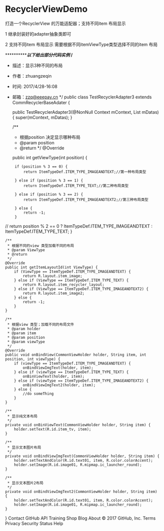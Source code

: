 # RecyclerViewDemo
打造一个RecyclerView 的万能适配器；支持不同item 布局显示

1 继承封装好的adapter抽象类即可

2 支持不同item 布局显示 需要根据不同itemViewType类型选择不同的item 布局

***********************************以下给出部分代码实例***********************
/**
 * 描述：显示3种不同的布局
 * 作者：zhuangzeqin
 * 时间: 2017/4/28-16:08
 * 邮箱：zzq@eeepay.cn
 */
public class TestRecyclerAdapter3 extends CommRecyclerBaseAdater<String> {

    public TestRecyclerAdapter3(@NonNull Context mContext, List<String> mDatas) {
        super(mContext, mDatas);
    }

    /**
     * 根据position 决定显示哪种布局
     * @param position
     * @return
     */
    @Override
	
    public int getViewType(int position) {
	
        if (position % 3 == 0) {
            return ItemTypeDef.ITEM_TYPE_IMAGEANDTEXT;//第一种布局类型
			
        } else if (position % 3 == 1) {
            return ItemTypeDef.ITEM_TYPE_TEXT;//第二种布局类型
			
        } else if (position % 3 == 2) {
            return ItemTypeDef.ITEM_TYPE_IMAGEANDTEXT2;//第三种布局类型
			
        } else {
            return -1;
        }
//        return position % 2 == 0 ? ItemTypeDef.ITEM_TYPE_IMAGEANDTEXT : ItemTypeDef.ITEM_TYPE_TEXT;
    }

    /**
     * 根据不同的view 类型加载不同的布局
     * @param ViewType
     * @return
     */
    @Override
    public int getItemLayoutId(int ViewType) {
        if (ViewType == ItemTypeDef.ITEM_TYPE_IMAGEANDTEXT) {
            return R.layout.item_image;
        } else if (ViewType == ItemTypeDef.ITEM_TYPE_TEXT) {
            return R.layout.item_recycler_layout;
        } else if (ViewType == ItemTypeDef.ITEM_TYPE_IMAGEANDTEXT2) {
            return R.layout.item_image2;
        } else {
            return -1;
        }
    }

    /**
     * 根据view 类型；加载不同的布局文件
     * @param holder
     * @param item
     * @param position
     * @param viewType
     */
    @Override
    public void onBindView(CommonViewHolder holder, String item, int position, int viewType) {
        if (viewType == ItemTypeDef.ITEM_TYPE_IMAGEANDTEXT) {
            onBindViewImgText(holder, item);
        } else if (viewType == ItemTypeDef.ITEM_TYPE_TEXT) {
            onBinViewText(holder, item);
        } else if (viewType == ItemTypeDef.ITEM_TYPE_IMAGEANDTEXT2) {
            onBindViewImgText2(holder, item);
        } else {
            //do someThing
        }
    }

    /**
     * 显示纯文本布局
     */
    private void onBinViewText(CommonViewHolder holder, String item) {
        holder.setText(R.id.item_tv, item);
    }

    /**
     * 显示文本图片布局
     */
    private void onBindViewImgText(CommonViewHolder holder, String item) {
        holder.setTextAndColor(R.id.text01, item, R.color.colorAccent);
        holder.setImage(R.id.image01, R.mipmap.ic_launcher_round);
    }

    /**
     * 显示文本图片2布局
     */
    private void onBindViewImgText2(CommonViewHolder holder, String item) {
        holder.setTextAndColor(R.id.text01, item, R.color.colorAccent);
        holder.setImage(R.id.image01, R.mipmap.ic_launcher_round);
    }
}
Contact GitHub API Training Shop Blog About
© 2017 GitHub, Inc. Terms Privacy Security Status Help
